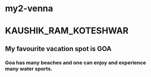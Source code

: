 # my2-venna
# KAUSHIK_RAM_KOTESHWAR
## My favourite vacation spot is GOA
### Goa has many **beaches** and one can enjoy and experience many **water sports**.